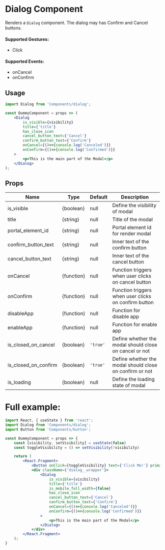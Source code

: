 # Dialog Component

Renders a `Dialog` component. The dialog may has Confirm and Cancel buttons.


#### Supported Gestures:

-   Click

#### Supported Events:

-   onCancel
-   onConfirm

## Usage

```jsx
import Dialog from 'Components/dialog';

const DummyComponent = props => (
    <Dialog
        is_visible={visibility}
        title={'title'}
        has_close_icon
        cancel_button_text={'Cancel'}
        confirm_button_text={'Confirm'}
        onCancel={()=>{console.log('Canceled')}}
        onConfirm={()=>{console.log('Confirmed')}}
    >
        <p>This is the main part of the Modal</p>
    </Dialog>
);
```

## Props

| Name                  | Type        | Default     | Description                                               |
| --------------------- | ----------- | ----------- | --------------------------------------------------------- |
| is_visible            | {boolean}   | null        | Define the visibility of modal                            |
| title                 | {string}    | null        | Title of the modal                                        |
| portal\_element\_id   | {string}    | null        | Portal element id for render modal                        |
| confirm\_button\_text | {string}    | null        | Inner text of the confirm button                          |
| cancel\_button\_text  | {string}    | null        | Inner text of the cancel button                           |
| onCancel              | {function}  | null        | Function triggers when user clicks on cancel button       |
| onConfirm             | {function}  | null        | Function triggers when user clicks on confirm button      |
| disableApp            | {function}  | null        | Function for disable app                                  |
| enableApp             | {function}  | null        | Function for enable app                                   |
| is\_closed\_on\_cancel| {boolean}   | `'true'`    | Define whether the modal should close on cancel or not    |
| is\_closed\_on\_confirm| {boolean}  | `'true'`    | Define whether the modal should close on confirm or not   |
| is_loading            | {boolean}   | null        | Define the loading state of modal                         |


# Full example:

```jsx
import React, { useState } from 'react';
import Dialog from 'Components/dialog';
import Button from 'Components/button';

const DummyComponent = props => {
    const [visibility, setVisibility] = useState(false)
    const toggleVisibility = () => setVisibility(!visibility)

    return (
        <React.Fragment>
            <Button onClick={toggleVisibility} text={'Click Me!'} primary medium />
            <div className={'dialog__wrapper'}>
                <Dialog
                    is_visible={visibility}
                    title={'title'}
                    is_mobile_full_width={false}
                    has_close_icon
                    cancel_button_text={'Cancel'}
                    confirm_button_text={'Confirm'}
                    onCancel={()=>{console.log('Canceled')}}
                    onConfirm={()=>{console.log('Confirmed')}}
                >
                    <p>This is the main part of the Modal</p>
                </Dialog>
            </div>
        </React.Fragment>
    );
}
```
